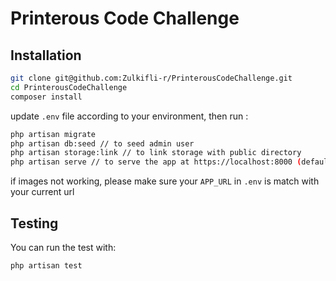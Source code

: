 # Printerous Code Challenge

## Installation
```sh
git clone git@github.com:Zulkifli-r/PrinterousCodeChallenge.git
cd PrinterousCodeChallenge
composer install
```
update `.env` file according to your environment, then run :
```sh
php artisan migrate
php artisan db:seed // to seed admin user
php artisan storage:link // to link storage with public directory
php artisan serve // to serve the app at https://localhost:8000 (default)
```
if images not working, please make sure your `APP_URL` in `.env` is match with your current url

## Testing
You can run the test with:
```sh
php artisan test
``` 

